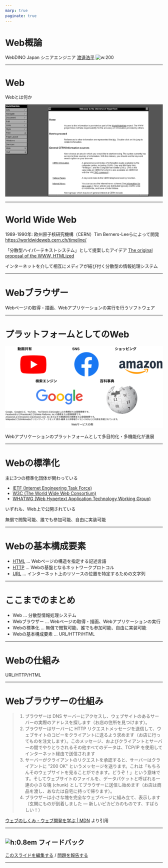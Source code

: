 ```yaml
---
marp: true
paginate: true
---
```


# Web概論

WebDINO Japan シニアエンジニア
[渡邉浩平](https://github.com/kou029w)
![w:200](https://github.com/kou029w.png)

---

# Web

Webとは何か

![bg right:66%](assets/world-wide-web.png)

<!-- 当たり前のように使われているが、そもそもWebとは何だろう -->

<!-- _footer: 画像: https://worldwideweb.cern.ch/browser/ -->

<!-- 最初のWebブラウザーとされているソフトウェアの画像 -->

---

# World Wide Web

1989-1990年: 欧州原子核研究機構（CERN）Tim Berners-Leeらによって開発
https://worldwideweb.cern.ch/timeline/

「分散型ハイパーテキストシステム」として提案したアイデア
[The original proposal of the WWW, HTMLized](https://www.w3.org/History/1989/proposal.html)

インターネットを介して相互にメディアが結び付く分散型の情報処理システム

---

# Webブラウザー

<!-- TODO: 最近のウェブブラウザーのアイコンが並んでいる図 -->

Webページの取得・描画、Webアプリケーションの実行を行うソフトウェア

---

# プラットフォームとしてのWeb

![](assets/web-apps.dio.png)

Webアプリケーションのプラットフォームとして多目的化・多機能化が進展

---

# Webの標準化

主に3つの標準化団体が関わっている

- [IETF (Internet Engineering Task Force)](https://www.ietf.org/)
- [W3C (The World Wide Web Consortium)](https://www.w3.org/)
- [WHATWG (Web Hypertext Application Technology Working Group)](https://whatwg.org/)

いずれも、Web上で公開されている

無償で閲覧可能、誰でも参加可能、自由に実装可能

---

# Webの基本構成要素

- [HTML](https://developer.mozilla.org/ja/docs/Glossary/HTML) … Webページの構造を指定する記述言語
- [HTTP](https://developer.mozilla.org/ja/docs/Glossary/HTTP) … Webの基盤となるネットワークプロトコル
- [URL](https://developer.mozilla.org/ja/docs/Glossary/URL) … インターネット上のリソースの位置を特定するための文字列

<!-- [ハイパーリンクとは？ - ウェブ開発を学ぶ | MDN](https://developer.mozilla.org/ja/docs/Learn/Common_questions/Web_mechanics/What_are_hyperlinks) -->
<!-- [ウェブのしくみ - ウェブ開発を学ぶ | MDN](https://developer.mozilla.org/ja/docs/Learn/Getting_started_with_the_web/How_the_Web_works) -->
<!-- [Dev.Opera — HTTP — an Application-Level Protocol](https://dev.opera.com/articles/http-basic-introduction/) -->

---

# ここまでのまとめ

- Web … 分散型情報処理システム
- Webブラウザー … Webページの取得・描画、Webアプリケーションの実行
- Webの標準化 … 無償で閲覧可能、誰でも参加可能、自由に実装可能
- Webの基本構成要素 … URL/HTTP/HTML

---

# Webの仕組み

URL/HTTP/HTML

<!-- どうやってWebページは表示されているんだろう -->

---

# Webブラウザーの仕組み

> 1. ブラウザーは DNS サーバーにアクセスし、ウェブサイトのあるサーバーの実際のアドレスを探します（お店の住所を見つけます）。
> 2. ブラウザーはサーバーに HTTP リクエストメッセージを送信して、ウェブサイトのコピーをクライアントに送るよう求めます（お店に行ってものを注文します）。このメッセージ、およびクライアントとサーバーの間でやりとりされるその他すべてのデータは、TCP/IP を使用してインターネット経由で送信されます
> 3. サーバーがクライアントのリクエストを承認すると、サーバーはクライアントに "200 OK" というメッセージを送ります。これは「もちろんそのウェブサイトを見ることができます。どうぞ！」という意味です。そしてウェブサイトのファイルを、データパケットと呼ばれる一連の小さな塊 (chunk) としてブラウザーに送信し始めます（お店は商品を渡し、あなたは自宅に持って帰ります）。
> 4. ブラウザーは小さな塊を完全なウェブページに組み立て、表示します（玄関にものが到着しました — 新しいピカピカのものです、すばらしい！）

[ウェブのしくみ - ウェブ開発を学ぶ | MDN](https://developer.mozilla.org/ja/docs/Learn/Getting_started_with_the_web/How_the_Web_works) より引用

---

## ![h:0.8em][github.svg] フィードバック

[このスライドを編集する](https://github.com/kou029w/intro-to-web-dev/edit/main/presentation/index.md) / [問題を報告する](https://github.com/kou029w/intro-to-web-dev/issues/new)

[github.svg]: https://cdnjs.cloudflare.com/ajax/libs/simple-icons/9.8.0/github.svg

---

<script>
window.addEventListener("DOMContentLoaded", function () {
  document.querySelectorAll("a")?.forEach(function (a) {
    a.setAttribute("target", "_blank");
    a.setAttribute("rel", "noreferrer");
  });
});
</script>
<style>
footer {
  overflow-wrap: anywhere;
}
</style>
